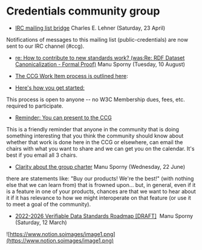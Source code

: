 # Credentials community group

* [IRC mailing list bridge](https://lists.w3.org/Archives/Public/public-credentials/2022Apr/0117.html) Charles E. Lehner (Saturday, 23 April)

Notifications of messages to this mailing list (public-credentials) are now sent to our IRC channel (#ccg).

* [re: How to contribute to new standards work? (was:Re: RDF Dataset Canonicalization - Formal Proof)](https://lists.w3.org/Archives/Public/public-credentials/2021Aug/0172.html) Manu Sporny (Tuesday, 10 August)

* [The CCG Work Item process is outlined here](https://docs.google.com/document/d/1vj811aUbs8GwZUNo-LIFBHafsz4rZTSnRtPv7RQaqNc/):

* [Here's how you get started:](https://docs.google.com/document/d/1vj811aUbs8GwZUNo-LIFBHafsz4rZTSnRtPv7RQaqNc/edit%23heading%3Dh.f28tyzjvad8g)

This process is open to anyone -- no W3C Membership dues, fees, etc. required to participate.

* [Reminder: You can present to the CCG](https://lists.w3.org/Archives/Public/public-credentials/2022Mar/0151.html)

This is a friendly reminder that anyone in the community that is doing something interesting that you think the community should know about whether that work is done here in the CCG or elsewhere, can email the chairs with what you want to share and we can get you on the calendar. It's best if you email all 3 chairs.

* [Clarity about the group charter](https://lists.w3.org/Archives/Public/public-credentials/2022Jun/0044.html) Manu Sporny (Wednesday, 22 June)

there are statements like: "Buy our products! We're the best!" (with nothing else that we can learn from) that is frowned upon... but, in general, even if it is a feature in one of your products, chances are that we want to hear about it if it has relevance to how we might interoperate on that feature (or use it to meet a goal of the community).

* [2022-2026 Verifiable Data Standards Roadmap [DRAFT]](https://lists.w3.org/Archives/Public/public-credentials/2022Mar/0068.html)  Manu Sporny (Saturday, 12 March)

![https://www.notion.soimages/image1.png](https://www.notion.soimages/image1.png)
